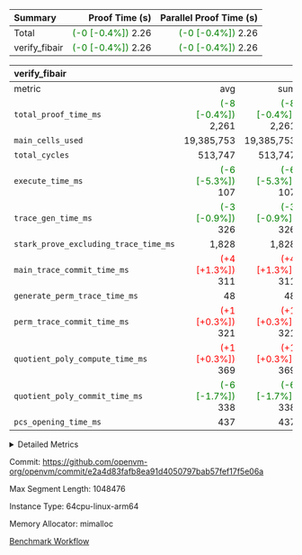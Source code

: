 | Summary | Proof Time (s) | Parallel Proof Time (s) |
|:---|---:|---:|
| Total | <span style='color: green'>(-0 [-0.4%])</span> 2.26 | <span style='color: green'>(-0 [-0.4%])</span> 2.26 |
| verify_fibair | <span style='color: green'>(-0 [-0.4%])</span> 2.26 | <span style='color: green'>(-0 [-0.4%])</span> 2.26 |


| verify_fibair |||||
|:---|---:|---:|---:|---:|
|metric|avg|sum|max|min|
| `total_proof_time_ms ` | <span style='color: green'>(-8 [-0.4%])</span> 2,261 | <span style='color: green'>(-8 [-0.4%])</span> 2,261 | <span style='color: green'>(-8 [-0.4%])</span> 2,261 | <span style='color: green'>(-8 [-0.4%])</span> 2,261 |
| `main_cells_used     ` |  19,385,753 |  19,385,753 |  19,385,753 |  19,385,753 |
| `total_cycles        ` |  513,747 |  513,747 |  513,747 |  513,747 |
| `execute_time_ms     ` | <span style='color: green'>(-6 [-5.3%])</span> 107 | <span style='color: green'>(-6 [-5.3%])</span> 107 | <span style='color: green'>(-6 [-5.3%])</span> 107 | <span style='color: green'>(-6 [-5.3%])</span> 107 |
| `trace_gen_time_ms   ` | <span style='color: green'>(-3 [-0.9%])</span> 326 | <span style='color: green'>(-3 [-0.9%])</span> 326 | <span style='color: green'>(-3 [-0.9%])</span> 326 | <span style='color: green'>(-3 [-0.9%])</span> 326 |
| `stark_prove_excluding_trace_time_ms` |  1,828 |  1,828 |  1,828 |  1,828 |
| `main_trace_commit_time_ms` | <span style='color: red'>(+4 [+1.3%])</span> 311 | <span style='color: red'>(+4 [+1.3%])</span> 311 | <span style='color: red'>(+4 [+1.3%])</span> 311 | <span style='color: red'>(+4 [+1.3%])</span> 311 |
| `generate_perm_trace_time_ms` |  48 |  48 |  48 |  48 |
| `perm_trace_commit_time_ms` | <span style='color: red'>(+1 [+0.3%])</span> 321 | <span style='color: red'>(+1 [+0.3%])</span> 321 | <span style='color: red'>(+1 [+0.3%])</span> 321 | <span style='color: red'>(+1 [+0.3%])</span> 321 |
| `quotient_poly_compute_time_ms` | <span style='color: red'>(+1 [+0.3%])</span> 369 | <span style='color: red'>(+1 [+0.3%])</span> 369 | <span style='color: red'>(+1 [+0.3%])</span> 369 | <span style='color: red'>(+1 [+0.3%])</span> 369 |
| `quotient_poly_commit_time_ms` | <span style='color: green'>(-6 [-1.7%])</span> 338 | <span style='color: green'>(-6 [-1.7%])</span> 338 | <span style='color: green'>(-6 [-1.7%])</span> 338 | <span style='color: green'>(-6 [-1.7%])</span> 338 |
| `pcs_opening_time_ms ` |  437 |  437 |  437 |  437 |



<details>
<summary>Detailed Metrics</summary>

|  | verify_program_compile_ms | total_cells | stark_prove_excluding_trace_time_ms | quotient_poly_compute_time_ms | quotient_poly_commit_time_ms | perm_trace_commit_time_ms | pcs_opening_time_ms | main_trace_commit_time_ms |
| --- | --- | --- | --- | --- | --- | --- | --- |
|  | 4 | 65,536 | 65 | 3 | 13 | 0 | 31 | 16 | 

| air_name | rows | quotient_deg | main_cols | interactions | constraints | cells |
| --- | --- | --- | --- | --- | --- | --- |
| AccessAdapterAir<2> |  | 4 |  | 5 | 12 |  | 
| AccessAdapterAir<4> |  | 4 |  | 5 | 12 |  | 
| AccessAdapterAir<8> |  | 4 |  | 5 | 12 |  | 
| FibonacciAir | 32,768 | 1 | 2 |  | 5 | 65,536 | 
| FriReducedOpeningAir |  | 4 |  | 35 | 59 |  | 
| NativePoseidon2Air<BabyBearParameters>, 1> |  | 4 |  | 176 | 590 |  | 
| PhantomAir |  | 4 |  | 3 | 4 |  | 
| ProgramAir |  | 1 |  | 1 | 4 |  | 
| VariableRangeCheckerAir |  | 1 |  | 1 | 4 |  | 
| VmAirWrapper<BranchNativeAdapterAir, BranchEqualCoreAir<1> |  | 2 |  | 11 | 23 |  | 
| VmAirWrapper<JalNativeAdapterAir, JalCoreAir> |  | 4 |  | 7 | 6 |  | 
| VmAirWrapper<NativeAdapterAir<2, 0>, PublicValuesCoreAir> |  | 4 |  | 11 | 22 |  | 
| VmAirWrapper<NativeAdapterAir<2, 1>, FieldArithmeticCoreAir> |  | 4 |  | 15 | 23 |  | 
| VmAirWrapper<NativeLoadStoreAdapterAir<1>, NativeLoadStoreCoreAir<1> |  | 4 |  | 15 | 20 |  | 
| VmAirWrapper<NativeLoadStoreAdapterAir<4>, NativeLoadStoreCoreAir<4> |  | 4 |  | 15 | 20 |  | 
| VmAirWrapper<NativeVectorizedAdapterAir<4>, FieldExtensionCoreAir> |  | 4 |  | 15 | 23 |  | 
| VmConnectorAir |  | 4 |  | 3 | 8 |  | 
| VolatileBoundaryAir |  | 4 |  | 4 | 16 |  | 

| group | trace_gen_time_ms | total_proof_time_ms | total_cycles | total_cells | stark_prove_excluding_trace_time_ms | quotient_poly_compute_time_ms | quotient_poly_commit_time_ms | perm_trace_commit_time_ms | pcs_opening_time_ms | main_trace_commit_time_ms | main_cells_used | generate_perm_trace_time_ms | execute_time_ms |
| --- | --- | --- | --- | --- | --- | --- | --- | --- | --- | --- | --- | --- | --- |
| verify_fibair | 326 | 2,261 | 513,747 | 50,178,200 | 1,828 | 369 | 338 | 321 | 437 | 311 | 19,385,753 | 48 | 107 | 

| group | air_name | rows | prep_cols | perm_cols | main_cols | cells |
| --- | --- | --- | --- | --- | --- | --- |
| verify_fibair | AccessAdapterAir<2> | 65,536 |  | 16 | 11 | 1,769,472 | 
| verify_fibair | AccessAdapterAir<4> | 32,768 |  | 16 | 13 | 950,272 | 
| verify_fibair | AccessAdapterAir<8> | 128 |  | 16 | 17 | 4,224 | 
| verify_fibair | FriReducedOpeningAir | 512 |  | 76 | 64 | 71,680 | 
| verify_fibair | NativePoseidon2Air<BabyBearParameters>, 1> | 16,384 |  | 356 | 399 | 12,369,920 | 
| verify_fibair | PhantomAir | 16,384 |  | 8 | 6 | 229,376 | 
| verify_fibair | ProgramAir | 8,192 |  | 8 | 10 | 147,456 | 
| verify_fibair | VariableRangeCheckerAir | 262,144 | 2 | 8 | 1 | 2,359,296 | 
| verify_fibair | VmAirWrapper<BranchNativeAdapterAir, BranchEqualCoreAir<1> | 131,072 |  | 28 | 23 | 6,684,672 | 
| verify_fibair | VmAirWrapper<JalNativeAdapterAir, JalCoreAir> | 16,384 |  | 12 | 10 | 360,448 | 
| verify_fibair | VmAirWrapper<NativeAdapterAir<2, 1>, FieldArithmeticCoreAir> | 262,144 |  | 20 | 30 | 13,107,200 | 
| verify_fibair | VmAirWrapper<NativeLoadStoreAdapterAir<1>, NativeLoadStoreCoreAir<1> | 131,072 |  | 36 | 25 | 7,995,392 | 
| verify_fibair | VmAirWrapper<NativeLoadStoreAdapterAir<4>, NativeLoadStoreCoreAir<4> | 16,384 |  | 36 | 34 | 1,146,880 | 
| verify_fibair | VmAirWrapper<NativeVectorizedAdapterAir<4>, FieldExtensionCoreAir> | 8,192 |  | 20 | 40 | 491,520 | 
| verify_fibair | VmConnectorAir | 2 | 1 | 8 | 4 | 24 | 
| verify_fibair | VolatileBoundaryAir | 131,072 |  | 8 | 11 | 2,490,368 | 

</details>


Commit: https://github.com/openvm-org/openvm/commit/e2a4d83fafb8ea91d4050797bab57fef17f5e06a

Max Segment Length: 1048476

Instance Type: 64cpu-linux-arm64

Memory Allocator: mimalloc

[Benchmark Workflow](https://github.com/openvm-org/openvm/actions/runs/12934200493)
